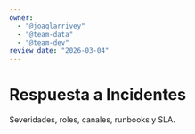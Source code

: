 ```yaml
---
owner:
  - "@joaqlarrivey"
  - "@team-data"
  - "@team-dev"
review_date: "2026-03-04"
---
```

# Respuesta a Incidentes

Severidades, roles, canales, runbooks y SLA.
